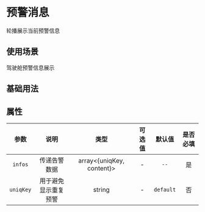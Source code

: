 <!-- 加载 demo 组件 start -->
<script setup>
import demo from './demo.vue'
</script>
<!-- 加载 demo 组件 end -->

<!-- 正文开始 -->

# 预警消息

轮播展示当前预警信息

## 使用场景

驾驶舱预警信息展示

## 基础用法

<Preview comp-name="AlarmInfo" demo-name="demo">
  <demo />
</Preview>

## 属性

|   参数    |         说明         |           类型            | 可选值 |  默认值   | 是否必填 |
| :-------: | :------------------: | :-----------------------: | :----: | :-------: | :------: |
|  `infos`  |     传递告警数据     | array<{uniqKey, content}> |   -    |   `--`    |    是    |
| `uniqKey` | 用于避免显示重复预警 |          string           |   -    | `default` |    否    |
